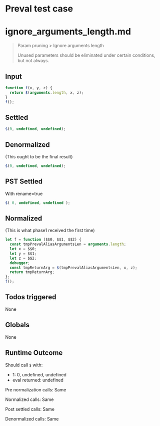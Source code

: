 # Preval test case

# ignore_arguments_length.md

> Param pruning > Ignore arguments length
>
> Unused parameters should be eliminated under certain conditions, but not always.

## Input

`````js filename=intro
function f(x, y, z) {
  return $(arguments.length, x, z);
}
f();
`````


## Settled


`````js filename=intro
$(0, undefined, undefined);
`````


## Denormalized
(This ought to be the final result)

`````js filename=intro
$(0, undefined, undefined);
`````


## PST Settled
With rename=true

`````js filename=intro
$( 0, undefined, undefined );
`````


## Normalized
(This is what phase1 received the first time)

`````js filename=intro
let f = function ($$0, $$1, $$2) {
  const tmpPrevalAliasArgumentsLen = arguments.length;
  let x = $$0;
  let y = $$1;
  let z = $$2;
  debugger;
  const tmpReturnArg = $(tmpPrevalAliasArgumentsLen, x, z);
  return tmpReturnArg;
};
f();
`````


## Todos triggered


None


## Globals


None


## Runtime Outcome


Should call `$` with:
 - 1: 0, undefined, undefined
 - eval returned: undefined

Pre normalization calls: Same

Normalized calls: Same

Post settled calls: Same

Denormalized calls: Same
